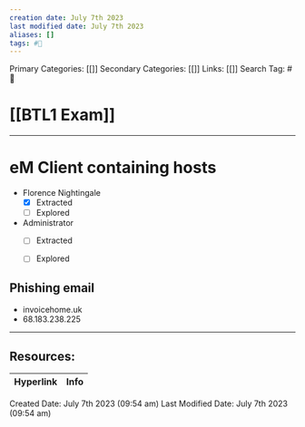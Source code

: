 ```yaml
---
creation date: July 7th 2023
last modified date: July 7th 2023
aliases: []
tags: #📖
---
```


Primary Categories: [[]] 
Secondary Categories: [[]] 
Links: [[]] 
Search Tag: #📖  

# [[BTL1 Exam]]  
---

# eM Client containing hosts
- Florence Nightingale
	- [x] Extracted
	- [ ] Explored
- Administrator 
	- [ ] Extracted
	- [ ] Explored


## Phishing email 
- invoicehome.uk
- 68.183.238.225



























___

## Resources:

| Hyperlink | Info |
| --------- | ---- |


Created Date: July 7th 2023 (09:54 am) 
Last Modified Date: July 7th 2023 (09:54 am)
